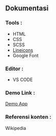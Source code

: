 ## Dokumentasi
### Tools : 
- HTML
- CSS
- SCSS
- [Lineicons](https://cdn.lineicons.com/3.0/lineicons.css)
- Google Font

### Editor :
- VS CODE

### Demo Link :
[Demo App](https://habibiebiography.netlify.app/)

### Referensi konten : 
Wikipedia